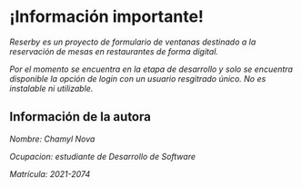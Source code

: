 # ¡Información importante!

*Reserby es un proyecto de formulario de ventanas destinado a la reservación de mesas en restaurantes de forma digital.*

*Por el momento se encuentra en la etapa de desarrollo y solo se encuentra disponible la opción de login con un usuario resgitrado único. No es instalable ni utilizable.*

## Información de la autora

*Nombre: Chamyl Nova*

*Ocupacion: estudiante de Desarrollo de Software*

*Matrícula: 2021-2074*
